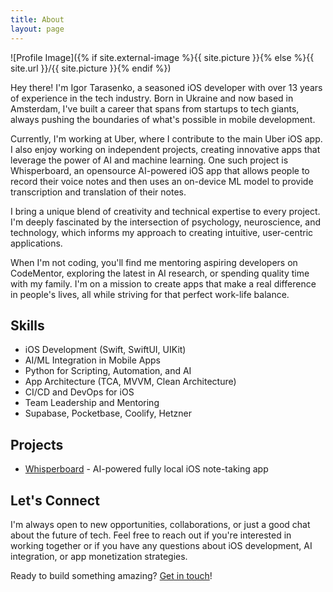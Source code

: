```yaml
---
title: About
layout: page
---
```

![Profile Image]({% if site.external-image %}{{ site.picture }}{% else %}{{ site.url }}/{{ site.picture }}{% endif %})

<p>Hey there! I'm Igor Tarasenko, a seasoned iOS developer with over 13 years of experience in the tech industry. Born in Ukraine and now based in Amsterdam, I've built a career that spans from startups to tech giants, always pushing the boundaries of what's possible in mobile development.</p>

<p>Currently, I'm working at Uber, where I contribute to the main Uber iOS app. I also enjoy working on independent projects, creating innovative apps that leverage the power of AI and machine learning. One such project is Whisperboard, an opensource AI-powered iOS app that allows people to record their voice notes and then uses an on-device ML model to provide transcription and translation of their notes.</p>

<p>I bring a unique blend of creativity and technical expertise to every project. I'm deeply fascinated by the intersection of psychology, neuroscience, and technology, which informs my approach to creating intuitive, user-centric applications.</p>

<p>When I'm not coding, you'll find me mentoring aspiring developers on CodeMentor, exploring the latest in AI research, or spending quality time with my family. I'm on a mission to create apps that make a real difference in people's lives, all while striving for that perfect work-life balance.</p>

<h2>Skills</h2>

<ul class="skill-list">
	<li>iOS Development (Swift, SwiftUI, UIKit)</li>
	<li>AI/ML Integration in Mobile Apps</li>
	<li>Python for Scripting, Automation, and AI</li>
	<li>App Architecture (TCA, MVVM, Clean Architecture)</li>
	<li>CI/CD and DevOps for iOS</li>
	<li>Team Leadership and Mentoring</li>
	<li>Supabase, Pocketbase, Coolify, Hetzner</li>
</ul>

<h2>Projects</h2>

<ul>
	<li><a href="https://github.com/Saik0s/Whisperboard">Whisperboard</a> - AI-powered fully local iOS note-taking app</li>
</ul>

<h2>Let's Connect</h2>

<p>I'm always open to new opportunities, collaborations, or just a good chat about the future of tech. Feel free to reach out if you're interested in working together or if you have any questions about iOS development, AI integration, or app monetization strategies.</p>

<p>Ready to build something amazing? <a href="/contact">Get in touch</a>!</p>
